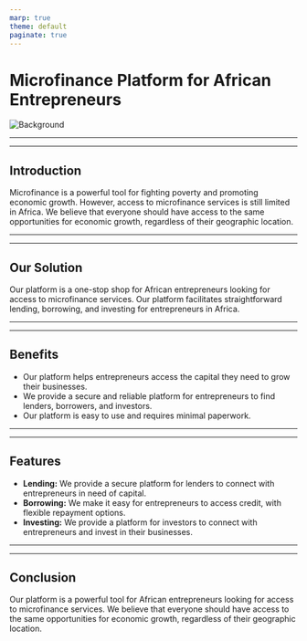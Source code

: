 ```yaml
---
marp: true
theme: default
paginate: true
---
```

# Microfinance Platform for African Entrepreneurs

![Background](https://images.unsplash.com/photo-1534438327276-14e5300c3a48?ixlib=rb-1.2.1&ixid=eyJhcHBfaWQiOjEyMDd9&auto=format&fit=crop&w=1650&q=80)

---

---
## Introduction 

Microfinance is a powerful tool for fighting poverty and promoting economic growth. However, access to microfinance services is still limited in Africa. We believe that everyone should have access to the same opportunities for economic growth, regardless of their geographic location.

---

---
## Our Solution 

Our platform is a one-stop shop for African entrepreneurs looking for access to microfinance services. Our platform facilitates straightforward lending, borrowing, and investing for entrepreneurs in Africa. 

---

---
## Benefits 

- Our platform helps entrepreneurs access the capital they need to grow their businesses. 
- We provide a secure and reliable platform for entrepreneurs to find lenders, borrowers, and investors. 
- Our platform is easy to use and requires minimal paperwork. 

---

---
## Features 

- **Lending:** We provide a secure platform for lenders to connect with entrepreneurs in need of capital. 
- **Borrowing:** We make it easy for entrepreneurs to access credit, with flexible repayment options. 
- **Investing:** We provide a platform for investors to connect with entrepreneurs and invest in their businesses. 

---

---
## Conclusion 

Our platform is a powerful tool for African entrepreneurs looking for access to microfinance services. We believe that everyone should have access to the same opportunities for economic growth, regardless of their geographic location.
  
